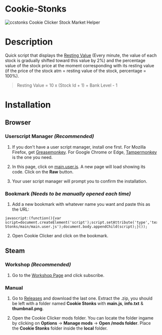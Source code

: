 # Cookie-Stonks
![ccstonks](ccstonks.png)
Cookie Clicker Stock Market Helper

# Description
Quick script that displays the [Resting Value](https://cookieclicker.fandom.com/wiki/Stock_Market) (Every minute, the value of each stock is gradually shifted toward this value by 2%) and the percentage value of the stock price at the moment corresponding with its resting value (if the price of the stock atm = resting value of the stock, percentage = 100%).


> Resting Value = 10 x (Stock Id + 1) + Bank Level - 1

# Installation

## Browser

### Userscript Manager _(Recommended)_

1. If you don't have a user script manager, install one first. For Mozilla Firefox, get [Greasemonkey](https://addons.mozilla.org/firefox/addon/greasemonkey/). For Google Chrome or Edge, [Tampermonkey](https://chrome.google.com/webstore/detail/tampermonkey/dhdgffkkebhmkfjojejmpbldmpobfkfo) is the one you need.

2. In this page, click on [main.user.js](main.user.js). A new page will load showing its code. Click on the **Raw** button.

3. Your user script manager will prompt you to confirm the installation.

### Bookmark _(Needs to be manually opened each time)_

1. Add a new bookmark with whatever name you want and paste this as the URL:
```
javascript:(function(){var script=document.createElement('script');script.setAttribute('type','text/javascript');script.setAttribute('src','https://combinatronics.com/worldwidewaves/Cookie-Stonks/main/main.user.js');document.body.appendChild(script);}());
```
2. Open Cookie Clicker and click on the bookmark.

## Steam

### Workshop  _(Recommended)_

1. Go to the [Workshop Page](https://steamcommunity.com/sharedfiles/filedetails/?id=2767659541) and click subscribe.

### Manual

1. Go to [Releases](releases) and download the last one. Extract the .zip, you should be left with a folder named **Cookie Stonks** with **main.js**, **info.txt** & **thumbnail.png**.

2. Open the Cookie Clicker mods folder. You can locate the folder ingame by clicking on **Options** → **Manage mods** → **Open /mods folder**. Place the **Cookie Stonks** folder inside the **local** folder.